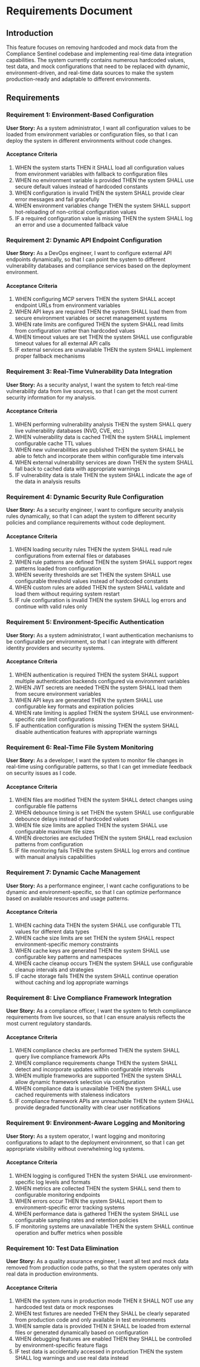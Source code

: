 # Requirements Document

## Introduction

This feature focuses on removing hardcoded and mock data from the Compliance Sentinel codebase and implementing real-time data integration capabilities. The system currently contains numerous hardcoded values, test data, and mock configurations that need to be replaced with dynamic, environment-driven, and real-time data sources to make the system production-ready and adaptable to different environments.

## Requirements

### Requirement 1: Environment-Based Configuration

**User Story:** As a system administrator, I want all configuration values to be loaded from environment variables or configuration files, so that I can deploy the system in different environments without code changes.

#### Acceptance Criteria

1. WHEN the system starts THEN it SHALL load all configuration values from environment variables with fallback to configuration files
2. WHEN no environment variable is provided THEN the system SHALL use secure default values instead of hardcoded constants
3. WHEN configuration is invalid THEN the system SHALL provide clear error messages and fail gracefully
4. WHEN environment variables change THEN the system SHALL support hot-reloading of non-critical configuration values
5. IF a required configuration value is missing THEN the system SHALL log an error and use a documented fallback value

### Requirement 2: Dynamic API Endpoint Configuration

**User Story:** As a DevOps engineer, I want to configure external API endpoints dynamically, so that I can point the system to different vulnerability databases and compliance services based on the deployment environment.

#### Acceptance Criteria

1. WHEN configuring MCP servers THEN the system SHALL accept endpoint URLs from environment variables
2. WHEN API keys are required THEN the system SHALL load them from secure environment variables or secret management systems
3. WHEN rate limits are configured THEN the system SHALL read limits from configuration rather than hardcoded values
4. WHEN timeout values are set THEN the system SHALL use configurable timeout values for all external API calls
5. IF external services are unavailable THEN the system SHALL implement proper fallback mechanisms

### Requirement 3: Real-Time Vulnerability Data Integration

**User Story:** As a security analyst, I want the system to fetch real-time vulnerability data from live sources, so that I can get the most current security information for my analysis.

#### Acceptance Criteria

1. WHEN performing vulnerability analysis THEN the system SHALL query live vulnerability databases (NVD, CVE, etc.)
2. WHEN vulnerability data is cached THEN the system SHALL implement configurable cache TTL values
3. WHEN new vulnerabilities are published THEN the system SHALL be able to fetch and incorporate them within configurable time intervals
4. WHEN external vulnerability services are down THEN the system SHALL fall back to cached data with appropriate warnings
5. IF vulnerability data is stale THEN the system SHALL indicate the age of the data in analysis results

### Requirement 4: Dynamic Security Rule Configuration

**User Story:** As a security engineer, I want to configure security analysis rules dynamically, so that I can adapt the system to different security policies and compliance requirements without code deployment.

#### Acceptance Criteria

1. WHEN loading security rules THEN the system SHALL read rule configurations from external files or databases
2. WHEN rule patterns are defined THEN the system SHALL support regex patterns loaded from configuration
3. WHEN severity thresholds are set THEN the system SHALL use configurable threshold values instead of hardcoded constants
4. WHEN custom rules are added THEN the system SHALL validate and load them without requiring system restart
5. IF rule configuration is invalid THEN the system SHALL log errors and continue with valid rules only

### Requirement 5: Environment-Specific Authentication

**User Story:** As a system administrator, I want authentication mechanisms to be configurable per environment, so that I can integrate with different identity providers and security systems.

#### Acceptance Criteria

1. WHEN authentication is required THEN the system SHALL support multiple authentication backends configured via environment variables
2. WHEN JWT secrets are needed THEN the system SHALL load them from secure environment variables
3. WHEN API keys are generated THEN the system SHALL use configurable key formats and expiration policies
4. WHEN rate limiting is applied THEN the system SHALL use environment-specific rate limit configurations
5. IF authentication configuration is missing THEN the system SHALL disable authentication features with appropriate warnings

### Requirement 6: Real-Time File System Monitoring

**User Story:** As a developer, I want the system to monitor file changes in real-time using configurable patterns, so that I can get immediate feedback on security issues as I code.

#### Acceptance Criteria

1. WHEN files are modified THEN the system SHALL detect changes using configurable file patterns
2. WHEN debounce timing is set THEN the system SHALL use configurable debounce delays instead of hardcoded values
3. WHEN file size limits are applied THEN the system SHALL use configurable maximum file sizes
4. WHEN directories are excluded THEN the system SHALL read exclusion patterns from configuration
5. IF file monitoring fails THEN the system SHALL log errors and continue with manual analysis capabilities

### Requirement 7: Dynamic Cache Management

**User Story:** As a performance engineer, I want cache configurations to be dynamic and environment-specific, so that I can optimize performance based on available resources and usage patterns.

#### Acceptance Criteria

1. WHEN caching data THEN the system SHALL use configurable TTL values for different data types
2. WHEN cache size limits are set THEN the system SHALL respect environment-specific memory constraints
3. WHEN cache keys are generated THEN the system SHALL use configurable key patterns and namespaces
4. WHEN cache cleanup occurs THEN the system SHALL use configurable cleanup intervals and strategies
5. IF cache storage fails THEN the system SHALL continue operation without caching and log appropriate warnings

### Requirement 8: Live Compliance Framework Integration

**User Story:** As a compliance officer, I want the system to fetch compliance requirements from live sources, so that I can ensure analysis reflects the most current regulatory standards.

#### Acceptance Criteria

1. WHEN compliance checks are performed THEN the system SHALL query live compliance framework APIs
2. WHEN compliance requirements change THEN the system SHALL detect and incorporate updates within configurable intervals
3. WHEN multiple frameworks are supported THEN the system SHALL allow dynamic framework selection via configuration
4. WHEN compliance data is unavailable THEN the system SHALL use cached requirements with staleness indicators
5. IF compliance framework APIs are unreachable THEN the system SHALL provide degraded functionality with clear user notifications

### Requirement 9: Environment-Aware Logging and Monitoring

**User Story:** As a system operator, I want logging and monitoring configurations to adapt to the deployment environment, so that I can get appropriate visibility without overwhelming log systems.

#### Acceptance Criteria

1. WHEN logging is configured THEN the system SHALL use environment-specific log levels and formats
2. WHEN metrics are collected THEN the system SHALL send them to configurable monitoring endpoints
3. WHEN errors occur THEN the system SHALL report them to environment-specific error tracking systems
4. WHEN performance data is gathered THEN the system SHALL use configurable sampling rates and retention policies
5. IF monitoring systems are unavailable THEN the system SHALL continue operation and buffer metrics when possible

### Requirement 10: Test Data Elimination

**User Story:** As a quality assurance engineer, I want all test and mock data removed from production code paths, so that the system operates only with real data in production environments.

#### Acceptance Criteria

1. WHEN the system runs in production mode THEN it SHALL NOT use any hardcoded test data or mock responses
2. WHEN test fixtures are needed THEN they SHALL be clearly separated from production code and only available in test environments
3. WHEN sample data is provided THEN it SHALL be loaded from external files or generated dynamically based on configuration
4. WHEN debugging features are enabled THEN they SHALL be controlled by environment-specific feature flags
5. IF test data is accidentally accessed in production THEN the system SHALL log warnings and use real data instead